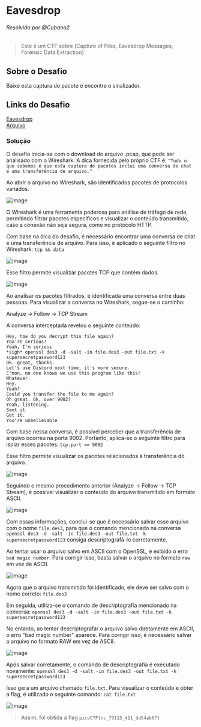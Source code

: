 # Eavesdrop
###### Resolvido por @Cubano2
> Este é um CTF sobre [Capture of Files, Eavesdrop Messages, Forensic Data Extraction]  

## Sobre o Desafio  

Baixe esta captura de pacote e encontre o sinalizador.

## Links do Desafio
[Eavesdrop](https://play.picoctf.org/practice/challenge/264) <br>
[Arquivo](https://artifacts.picoctf.net/c/134/capture.flag.pcap) <br>

### Solução

O desafio inicia-se com o download do arquivo .pcap, que pode ser analisado com o Wireshark. A dica fornecida pelo próprio CTF é: `"Tudo o que sabemos é que esta captura de pacotes inclui uma conversa de chat e uma transferência de arquivo."`

Ao abrir o arquivo no Wireshark, são identificados pacotes de protocolos variados.

![image](https://github.com/user-attachments/assets/47371886-e51a-4e75-ba2d-fae2e82ac28f)

O Wireshark é uma ferramenta poderosa para análise de tráfego de rede, permitindo filtrar pacotes específicos e visualizar o conteúdo transmitido, caso a conexão não seja segura, como no protocolo HTTP.

Com base na dica do desafio, é necessário encontrar uma conversa de chat e uma transferência de arquivo. Para isso, é aplicado o seguinte filtro no Wireshark: `tcp && data`

![image](https://github.com/user-attachments/assets/1c7dc7c3-3448-457a-aec6-7f93e25a4947)

Esse filtro permite visualizar pacotes TCP que contêm dados.

![image](https://github.com/user-attachments/assets/66027c1a-4542-4512-bf9c-bc4f073e998b)

Ao analisar os pacotes filtrados, é identificada uma conversa entre duas pessoas. Para visualizar a conversa no Wireshark, segue-se o caminho:

Analyze → Follow → TCP Stream

A conversa interceptada revelou o seguinte conteúdo:

```
Hey, how do you decrypt this file again?
You're serious?
Yeah, I'm serious
*sigh* openssl des3 -d -salt -in file.des3 -out file.txt -k supersecretpassword123
Ok, great, thanks.
Let's use Discord next time, it's more secure.
C'mon, no one knows we use this program like this!
Whatever.
Hey.
Yeah?
Could you transfer the file to me again?
Oh great. Ok, over 9002?
Yeah, listening.
Sent it
Got it.
You're unbelievable
```

Com base nessa conversa, é possível perceber que a transferência de arquivo ocorreu na porta 9002. Portanto, aplica-se o seguinte filtro para isolar esses pacotes: `tcp.port == 9002`

Esse filtro permite visualizar os pacotes relacionados à transferência do arquivo.

![image](https://github.com/user-attachments/assets/a7d28e42-98a3-4a69-a947-c21c4a86481c)

Seguindo o mesmo procedimento anterior (Analyze → Follow → TCP Stream), é possível visualizar o conteúdo do arquivo transmitido em formato ASCII.

![image](https://github.com/user-attachments/assets/9912adf6-545f-4562-93db-c647ecb8d724)

Com essas informações, conclui-se que é necessário salvar esse arquivo com o nome `file.des3`, para que o comando mencionado na conversa `openssl des3 -d -salt -in file.des3 -out file.txt -k supersecretpassword123` consiga descriptografá-lo corretamente.

Ao tentar usar o arquivo salvo em ASCII com o OpenSSL, é exibido o erro `bad magic number`. Para corrigir isso, basta salvar o arquivo no formato `raw` em vez de ASCII.

![image](https://github.com/user-attachments/assets/b666d6f4-76e1-49a9-9330-d6442a05226c)

Agora que o arquivo transmitido foi identificado, ele deve ser salvo com o nome correto: `file.des3`

Em seguida, utiliza-se o comando de descriptografia mencionado na conversa:
`openssl des3 -d -salt -in file.des3 -out file.txt -k supersecretpassword123`

No entanto, ao tentar descriptografar o arquivo salvo diretamente em ASCII, o erro "bad magic number" aparece. Para corrigir isso, é necessário salvar o arquivo no formato RAW em vez de ASCII.

![image](https://github.com/user-attachments/assets/0bb69bdb-31e3-4c36-93f8-12263223be04)

Após salvar corretamente, o comando de descriptografia é executado novamente:
`openssl des3 -d -salt -in file.des3 -out file.txt -k supersecretpassword123`

Isso gera um arquivo chamado `file.txt`. Para visualizar o conteúdo e obter a flag, é utilizado o seguinte comando: `cat file.txt`

![image](https://github.com/user-attachments/assets/e7c77cb5-c691-43d2-bb0d-73ae07232dca)

> Assim, foi obtida a flag `picoCTF{nc_73115_411_dd54ab67}`
